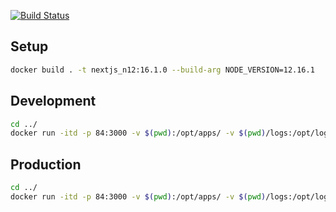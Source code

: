 
[![Build Status](https://travis-ci.org/ghanshyamca/example_extension.svg?branch=master)](https://travis-ci.org/ghanshyamca/example_extension)

## Setup
```bash
docker build . -t nextjs_n12:16.1.0 --build-arg NODE_VERSION=12.16.1
```

## Development

```bash
cd ../
docker run -itd -p 84:3000 -v $(pwd):/opt/apps/ -v $(pwd)/logs:/opt/logs -e 'PROJECT_NAME=ecommerce-frontend' nextjs_n12:16.1.0
```

## Production

```bash
cd ../
docker run -itd -p 84:3000 -v $(pwd):/opt/apps/ -v $(pwd)/logs:/opt/logs -e 'APP_MODE=release' -e 'PROJECT_NAME=ecommerce-frontend' nextjs_n12:16.1.0
```

